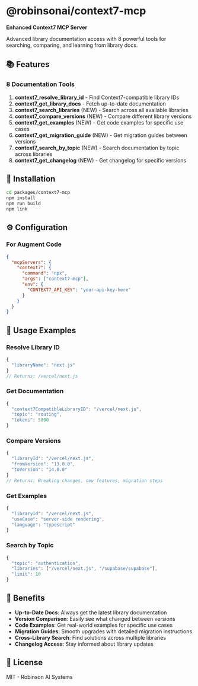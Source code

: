 # @robinsonai/context7-mcp

**Enhanced Context7 MCP Server**

Advanced library documentation access with 8 powerful tools for searching, comparing, and learning from library docs.

## 📚 Features

### 8 Documentation Tools

1. **context7_resolve_library_id** - Find Context7-compatible library IDs
2. **context7_get_library_docs** - Fetch up-to-date documentation
3. **context7_search_libraries** (NEW) - Search across all available libraries
4. **context7_compare_versions** (NEW) - Compare different library versions
5. **context7_get_examples** (NEW) - Get code examples for specific use cases
6. **context7_get_migration_guide** (NEW) - Get migration guides between versions
7. **context7_search_by_topic** (NEW) - Search documentation by topic across libraries
8. **context7_get_changelog** (NEW) - Get changelog for specific versions

## 🚀 Installation

```bash
cd packages/context7-mcp
npm install
npm run build
npm link
```

## ⚙️ Configuration

### For Augment Code

```json
{
  "mcpServers": {
    "context7": {
      "command": "npx",
      "args": ["context7-mcp"],
      "env": {
        "CONTEXT7_API_KEY": "your-api-key-here"
      }
    }
  }
}
```

## 📖 Usage Examples

### Resolve Library ID
```typescript
{
  "libraryName": "next.js"
}
// Returns: /vercel/next.js
```

### Get Documentation
```typescript
{
  "context7CompatibleLibraryID": "/vercel/next.js",
  "topic": "routing",
  "tokens": 5000
}
```

### Compare Versions
```typescript
{
  "libraryId": "/vercel/next.js",
  "fromVersion": "13.0.0",
  "toVersion": "14.0.0"
}
// Returns: Breaking changes, new features, migration steps
```

### Get Examples
```typescript
{
  "libraryId": "/vercel/next.js",
  "useCase": "server-side rendering",
  "language": "typescript"
}
```

### Search by Topic
```typescript
{
  "topic": "authentication",
  "libraries": ["/vercel/next.js", "/supabase/supabase"],
  "limit": 10
}
```

## 🎯 Benefits

- **Up-to-Date Docs**: Always get the latest library documentation
- **Version Comparison**: Easily see what changed between versions
- **Code Examples**: Get real-world examples for specific use cases
- **Migration Guides**: Smooth upgrades with detailed migration instructions
- **Cross-Library Search**: Find solutions across multiple libraries
- **Changelog Access**: Stay informed about library updates

## 📝 License

MIT - Robinson AI Systems

